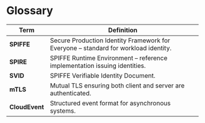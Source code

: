 # Glossary

| Term | Definition |
| --- | --- |
| **SPIFFE** | Secure Production Identity Framework for Everyone – standard for workload identity. |
| **SPIRE** | SPIFFE Runtime Environment – reference implementation issuing identities. |
| **SVID** | SPIFFE Verifiable Identity Document. |
| **mTLS** | Mutual TLS ensuring both client and server are authenticated. |
| **CloudEvent** | Structured event format for asynchronous systems. |
